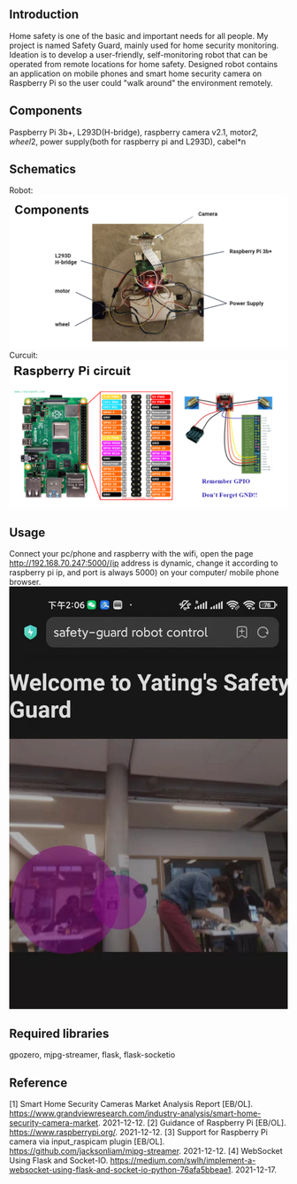 ## Introduction

Home safety is one of the basic and important needs for all people. My project is named Safety Guard, mainly used for home security monitoring. Ideation is to develop a user-friendly, self-monitoring robot that can be operated from remote locations for home safety. Designed robot contains an application on mobile phones and smart home security camera on Raspberry Pi so the user could "walk around" the environment remotely.

## Components
Paspberry Pi 3b+, L293D(H-bridge), raspberry camera v2.1, motor*2, wheel*2, power supply(both for raspberry pi and L293D), cabel*n

## Schematics
Robot:
![image](https://github.com/ProgrammerIsMe/Robotics-Safety-Guard/blob/main/schematics/Components.png)
Curcuit:
![image](https://github.com/ProgrammerIsMe/Robotics-Safety-Guard/blob/main/schematics/Schematics.png)

## Usage
Connect your pc/phone and raspberry with the wifi, open the page http://192.168.70.247:5000/(ip address is dynamic, change it according to raspberry pi ip, and port is always 5000) on your computer/ mobile phone browser.
![image](https://github.com/ProgrammerIsMe/Robotics-Safety-Guard/blob/main/schematics/Safety%20Guard.jpg)

## Required libraries
gpozero, mjpg-streamer, flask, flask-socketio

## Reference
[1] Smart Home Security Cameras Market Analysis Report [EB/OL]. https://www.grandviewresearch.com/industry-analysis/smart-home-security-camera-market. 2021-12-12.
[2] Guidance of Raspberry Pi [EB/OL]. https://www.raspberrypi.org/. 2021-12-12.
[3] Support for Raspberry Pi camera via input_raspicam plugin [EB/OL]. https://github.com/jacksonliam/mjpg-streamer. 2021-12-12.
[4] WebSocket Using Flask and Socket-IO. https://medium.com/swlh/implement-a-websocket-using-flask-and-socket-io-python-76afa5bbeae1. 2021-12-17.

